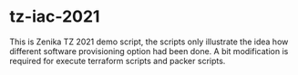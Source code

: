 # tz-iac-2021

This is Zenika TZ 2021 demo script, the scripts only illustrate the idea how different software provisioning option had been done. A bit modification is required for execute terraform scripts and packer scripts.
